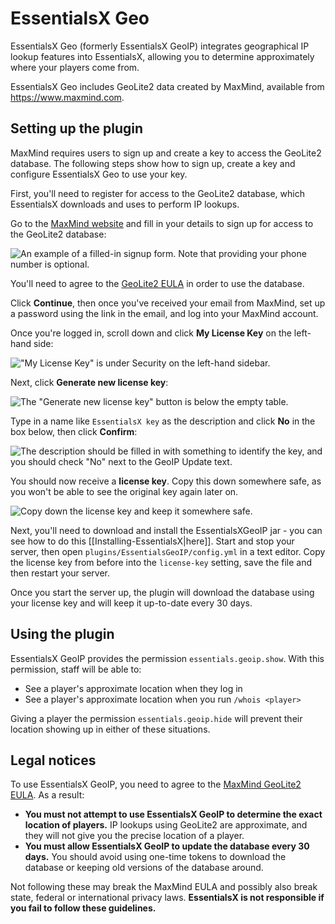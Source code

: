 # EssentialsX Geo

EssentialsX Geo (formerly EssentialsX GeoIP) integrates geographical IP lookup features into EssentialsX, allowing you to determine approximately where your players come from.

<KitCard>
EssentialsX Geo includes GeoLite2 data created by MaxMind, available from
<a href="https://www.maxmind.com">https://www.maxmind.com</a>.

</KitCard>

## Setting up the plugin

MaxMind requires users to sign up and create a key to access the GeoLite2 database. The following steps show how to sign up, create a key and configure EssentialsX Geo to use your key.

First, you'll need to register for access to the GeoLite2 database, which EssentialsX downloads and uses to perform IP lookups.

Go to the [MaxMind website](https://www.maxmind.com/en/geolite2/signup) and fill in your details to sign up for access to the GeoLite2 database:

![An example of a filled-in signup form. Note that providing your phone number is optional.](/images/docs/2.x/geoip-step1.png)

You'll need to agree to the [GeoLite2 EULA](#legal-notices) in order to use the database.

Click **Continue**, then once you've received your email from MaxMind, set up a password using the link in the email, and log into your MaxMind account.

Once you're logged in, scroll down and click **My License Key** on the left-hand side:

!["My License Key" is under Security on the left-hand sidebar.](/images/docs/2.x/geoip-step2.png)

Next, click **Generate new license key**:

![The "Generate new license key" button is below the empty table.](/images/docs/2.x/geoip-step3.png)

Type in a name like `EssentialsX key` as the description and click **No** in the box below, then click **Confirm**:

![The description should be filled in with something to identify the key, and you should check "No" next to the GeoIP Update text.](/images/docs/2.x/geoip-step4.png)

You should now receive a **license key**. Copy this down somewhere safe, as you won't be able to see the original key again later on.

![Copy down the license key and keep it somewhere safe.](/images/docs/2.x/geoip-step5.png)

Next, you'll need to download and install the EssentialsXGeoIP jar - you can see how to do this [[Installing-EssentialsX|here]].
Start and stop your server, then open `plugins/EssentialsGeoIP/config.yml` in a text editor.
Copy the license key from before into the `license-key` setting, save the file and then restart your server.

Once you start the server up, the plugin will download the database using your license key and will keep it up-to-date every 30 days.

## Using the plugin

EssentialsX GeoIP provides the permission `essentials.geoip.show`. With this permission, staff will be able to:
- See a player's approximate location when they log in
- See a player's approximate location when you run `/whois <player>`

Giving a player the permission `essentials.geoip.hide` will prevent their location showing up in either of these situations.

## Legal notices

<b-message type="is-error">

To use EssentialsX GeoIP, you need to agree to the [MaxMind GeoLite2 EULA](https://www.maxmind.com/en/geolite2/eula). As a result:
- **You must not attempt to use EssentialsX GeoIP to determine the exact location of players.** IP lookups using GeoLite2 are approximate, and they will not give you the precise location of a player.
- **You must allow EssentialsX GeoIP to update the database every 30 days.** You should avoid using one-time tokens to download the database or keeping old versions of the database around.

Not following these may break the MaxMind EULA and possibly also break state, federal or international privacy laws. **EssentialsX is not responsible if you fail to follow these guidelines.**

</b-message>
